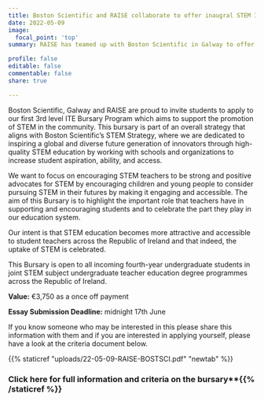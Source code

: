 ```yaml
---
title: Boston Scientific and RAISE collaborate to offer inaugral STEM Initial Teacher Education Bursary
date: 2022-05-09
image:
  focal_point: 'top'
summary: RAISE has teamed up with Boston Scientific in Galway to offer the first ever 3rd level bursary for initial teacher education undergraduate students enetering the fourth and final year of their degree studies in the academic year 22/23. The bursary offers a significant lump sum to assist the winning student in completing their studies. 

profile: false
editable: false
commentable: false
share: true 

---
```


Boston Scientific, Galway and RAISE  are proud to invite  students to apply to our first 3rd level ITE Bursary Program which aims to support the promotion of STEM in the community. This bursary is part of an overall strategy that aligns with Boston Scientific’s STEM Strategy, where we are dedicated to inspiring a global and diverse future generation of innovators through high-quality STEM education by working with schools and organizations to increase student aspiration, ability, and access.  

<!--more-->

We want to focus on encouraging STEM teachers to be strong and positive advocates for STEM by encouraging children and young people to consider pursuing STEM in their futures by making it engaging and accessible. The aim of this Bursary is to highlight the important role that teachers have in supporting and encouraging students and to celebrate the part they play in our education system. 
 
Our intent is that STEM education becomes more attractive and accessible to student teachers across the Republic of Ireland and that indeed, the uptake of STEM is celebrated. 
 
This Bursary is open to all incoming fourth-year undergraduate students in joint STEM subject undergraduate teacher education degree programmes across the Republic of Ireland.   
 
**Value:** €3,750 as a once off payment 

**Essay Submission Deadline:** midnight 17th June

If you know someone who may be interested in this please share this information with them and if you are interested in applying yourself, please have a look at the criteria document below. 

{{% staticref "uploads/22-05-09-RAISE-BOSTSCI.pdf" "newtab" %}}

### Click here for full information and criteria on the bursary**{{% /staticref %}}

